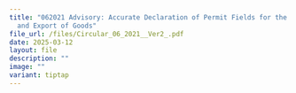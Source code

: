 ```yaml
---
title: "062021 Advisory: Accurate Declaration of Permit Fields for the Import
  and Export of Goods"
file_url: /files/Circular_06_2021__Ver2_.pdf
date: 2025-03-12
layout: file
description: ""
image: ""
variant: tiptap
---
```

